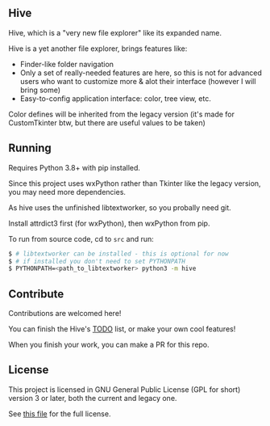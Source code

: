 ## Hive

Hive, which is a "very new file explorer" like its expanded name.

Hive is a yet another file explorer, brings features like:

* Finder-like folder navigation
* Only a set of really-needed features are here, so this is not for advanced users who want to customize more & alot their interface (however I will bring some)
* Easy-to-config application interface: color, tree view, etc.

Color defines will be inherited from the legacy version (it's made for CustomTkinter btw, but there are useful values to be taken)

## Running

Requires Python 3.8+ with pip installed.

Since this project uses wxPython rather than Tkinter like the legacy version, you may need more dependencies.

As hive uses the unfinished libtextworker, so you probally need git.

Install attrdict3 first (for wxPython), then wxPython from pip.

To run from source code, cd to ```src``` and run:

```bash
$ # libtextworker can be installed - this is optional for now
$ # if installed you don't need to set PYTHONPATH
$ PYTHONPATH=<path_to_libtextworker> python3 -m hive
```

## Contribute

Contributions are welcomed here!

You can finish the Hive's [TODO](./TODO) list, or make your own cool features!

When you finish your work, you can make a PR for this repo.

## License

This project is licensed in GNU General Public License (GPL for short) version 3 or later, both the current and legacy one.

See [this file](./LICENSE) for the full license.